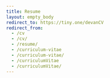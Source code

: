 ```yaml
---
title: Resume
layout: empty_body
redirect_to: https://tiny.one/devanCV
redirect_from:
  - /cv
  - /cv/
  - /resume/
  - /curriculum-vitae
  - /curriculum-vitae/
  - /curriculumVitae
  - /curriculumVitae/
---
```

